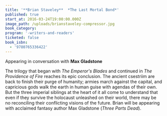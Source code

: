 ```yaml
---
title: '**Brian Staveley**  *The Last Mortal Bond*'
published: true
start_at: 2016-03-24T19:00:00.000Z
image_path: /uploads/brianstaveley-compressor.jpg
book_category:
program: '-writers-and-readers'
ticketed: false
book_isbn:
  - '9780765336422'
---
```



Appearing in conversation with **Max Gladstone**

The trilogy that began with *The Emperor's Blades* and continued in *The Providence of Fire* reaches its epic conclusion. The ancient csestriim are back to finish their purge of humanity; armies march against the capital, and capricious gods walk the earth in human guise with agendas of their own. But the three imperial siblings at the heart of it all come to understand that even if they survive the holocaust unleashed on their world, there may be no reconciling their conflicting visions of the future. Brian will be appearing with acclaimed fantasy author Max Gladstone (*Three Parts Dead*).